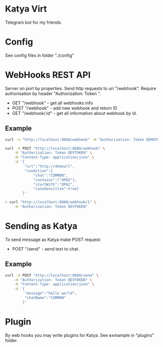 # Katya Virt
Telegram bot for my friends.

# Config
See config files in folder "./config"

# WebHooks REST API
Server on port by properties. Send http requests to uri "/webhook". Require authorisation by header "Authorization: Token <token>".
* GET "/webhook" - get all webhooks info
* POST "/webhook" - add new webhook and return ID
* GET "/webhook/:id" - get all information about webhook by id.

## Example
```bash
curl -v "http://localhost:8888/webhook" -H "Authorization: Token DEMOTOKEN"
```

```bash
curl -X POST "http://localhost:8888/webhook" \
    -H "Authorization: Token DEVTOKEN" \
    -H "Content-Type: application/json" \
    -d '{
         "url":"http://demourl", 
         "condition":{
             "chat":"COMMON", 
             "contains":["OPA2"], 
             "startWith":"OPA2", 
             "caseSensitive":true}
        }'
```

```bash
> curl "http://localhost:8888/webhook/1" \
    -H "Authorization: Token DEVTOKEN"
```

# Sending as Katya
To send message as Katya make POST request:
* POST "/send" - send text to chat.

## Example
```bash
curl -X POST "http://localhost:8888/send" \
    -H "Authorization: Token DEVTOKEN" \
    -H "Content-Type: application/json" \
    -d '{
         "message":"hello world", 
         "chatName":"COMMON"
        }'
```

# Plugin
By web hooks you may write plugins for Katya. See exmample in "plugins" folder.
